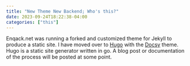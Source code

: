```yaml
---
title: "New Theme New Backend; Who's this?"
date: 2023-09-24T18:22:38-04:00
categories: ["this"]
---
```


Enqack.net was running a forked and customized theme for Jekyll to produce a static site.  I have moved over to [Hugo](https://gohugo.io/) with the [Docsy](https://www.docsy.dev/) theme. Hugo is a static site generator written in go. A blog post or documentation of the process will be posted at some point.
